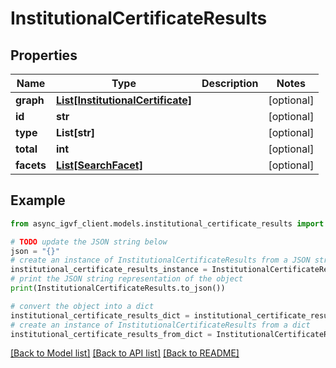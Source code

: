 # InstitutionalCertificateResults


## Properties

Name | Type | Description | Notes
------------ | ------------- | ------------- | -------------
**graph** | [**List[InstitutionalCertificate]**](InstitutionalCertificate.md) |  | [optional] 
**id** | **str** |  | [optional] 
**type** | **List[str]** |  | [optional] 
**total** | **int** |  | [optional] 
**facets** | [**List[SearchFacet]**](SearchFacet.md) |  | [optional] 

## Example

```python
from async_igvf_client.models.institutional_certificate_results import InstitutionalCertificateResults

# TODO update the JSON string below
json = "{}"
# create an instance of InstitutionalCertificateResults from a JSON string
institutional_certificate_results_instance = InstitutionalCertificateResults.from_json(json)
# print the JSON string representation of the object
print(InstitutionalCertificateResults.to_json())

# convert the object into a dict
institutional_certificate_results_dict = institutional_certificate_results_instance.to_dict()
# create an instance of InstitutionalCertificateResults from a dict
institutional_certificate_results_from_dict = InstitutionalCertificateResults.from_dict(institutional_certificate_results_dict)
```
[[Back to Model list]](../README.md#documentation-for-models) [[Back to API list]](../README.md#documentation-for-api-endpoints) [[Back to README]](../README.md)


